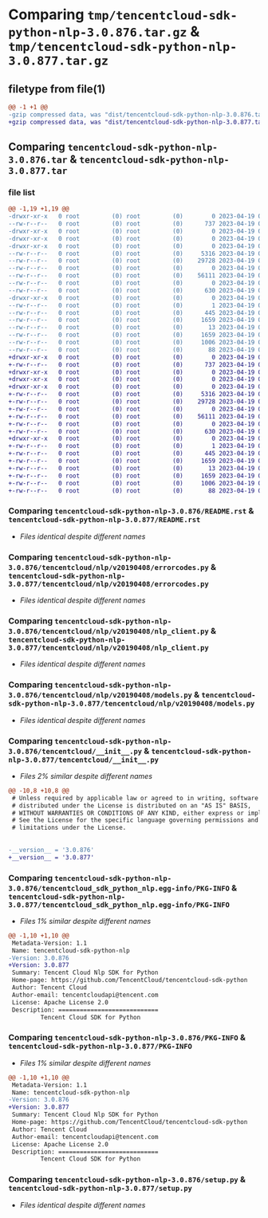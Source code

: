 # Comparing `tmp/tencentcloud-sdk-python-nlp-3.0.876.tar.gz` & `tmp/tencentcloud-sdk-python-nlp-3.0.877.tar.gz`

## filetype from file(1)

```diff
@@ -1 +1 @@
-gzip compressed data, was "dist/tencentcloud-sdk-python-nlp-3.0.876.tar", last modified: Wed Apr 19 00:33:48 2023, max compression
+gzip compressed data, was "dist/tencentcloud-sdk-python-nlp-3.0.877.tar", last modified: Wed Apr 19 09:25:10 2023, max compression
```

## Comparing `tencentcloud-sdk-python-nlp-3.0.876.tar` & `tencentcloud-sdk-python-nlp-3.0.877.tar`

### file list

```diff
@@ -1,19 +1,19 @@
-drwxr-xr-x   0 root         (0) root         (0)        0 2023-04-19 00:33:48.000000 tencentcloud-sdk-python-nlp-3.0.876/
--rw-r--r--   0 root         (0) root         (0)      737 2023-04-19 00:33:48.000000 tencentcloud-sdk-python-nlp-3.0.876/README.rst
-drwxr-xr-x   0 root         (0) root         (0)        0 2023-04-19 00:33:48.000000 tencentcloud-sdk-python-nlp-3.0.876/tencentcloud/
-drwxr-xr-x   0 root         (0) root         (0)        0 2023-04-19 00:33:48.000000 tencentcloud-sdk-python-nlp-3.0.876/tencentcloud/nlp/
-drwxr-xr-x   0 root         (0) root         (0)        0 2023-04-19 00:33:48.000000 tencentcloud-sdk-python-nlp-3.0.876/tencentcloud/nlp/v20190408/
--rw-r--r--   0 root         (0) root         (0)     5316 2023-04-19 00:33:48.000000 tencentcloud-sdk-python-nlp-3.0.876/tencentcloud/nlp/v20190408/errorcodes.py
--rw-r--r--   0 root         (0) root         (0)    29728 2023-04-19 00:33:48.000000 tencentcloud-sdk-python-nlp-3.0.876/tencentcloud/nlp/v20190408/nlp_client.py
--rw-r--r--   0 root         (0) root         (0)        0 2023-04-19 00:33:48.000000 tencentcloud-sdk-python-nlp-3.0.876/tencentcloud/nlp/v20190408/__init__.py
--rw-r--r--   0 root         (0) root         (0)    56111 2023-04-19 00:33:48.000000 tencentcloud-sdk-python-nlp-3.0.876/tencentcloud/nlp/v20190408/models.py
--rw-r--r--   0 root         (0) root         (0)        0 2023-04-19 00:33:48.000000 tencentcloud-sdk-python-nlp-3.0.876/tencentcloud/nlp/__init__.py
--rw-r--r--   0 root         (0) root         (0)      630 2023-04-19 00:33:48.000000 tencentcloud-sdk-python-nlp-3.0.876/tencentcloud/__init__.py
-drwxr-xr-x   0 root         (0) root         (0)        0 2023-04-19 00:33:48.000000 tencentcloud-sdk-python-nlp-3.0.876/tencentcloud_sdk_python_nlp.egg-info/
--rw-r--r--   0 root         (0) root         (0)        1 2023-04-19 00:33:48.000000 tencentcloud-sdk-python-nlp-3.0.876/tencentcloud_sdk_python_nlp.egg-info/dependency_links.txt
--rw-r--r--   0 root         (0) root         (0)      445 2023-04-19 00:33:48.000000 tencentcloud-sdk-python-nlp-3.0.876/tencentcloud_sdk_python_nlp.egg-info/SOURCES.txt
--rw-r--r--   0 root         (0) root         (0)     1659 2023-04-19 00:33:48.000000 tencentcloud-sdk-python-nlp-3.0.876/tencentcloud_sdk_python_nlp.egg-info/PKG-INFO
--rw-r--r--   0 root         (0) root         (0)       13 2023-04-19 00:33:48.000000 tencentcloud-sdk-python-nlp-3.0.876/tencentcloud_sdk_python_nlp.egg-info/top_level.txt
--rw-r--r--   0 root         (0) root         (0)     1659 2023-04-19 00:33:48.000000 tencentcloud-sdk-python-nlp-3.0.876/PKG-INFO
--rw-r--r--   0 root         (0) root         (0)     1006 2023-04-19 00:33:48.000000 tencentcloud-sdk-python-nlp-3.0.876/setup.py
--rw-r--r--   0 root         (0) root         (0)       88 2023-04-19 00:33:48.000000 tencentcloud-sdk-python-nlp-3.0.876/setup.cfg
+drwxr-xr-x   0 root         (0) root         (0)        0 2023-04-19 09:25:10.000000 tencentcloud-sdk-python-nlp-3.0.877/
+-rw-r--r--   0 root         (0) root         (0)      737 2023-04-19 09:25:10.000000 tencentcloud-sdk-python-nlp-3.0.877/README.rst
+drwxr-xr-x   0 root         (0) root         (0)        0 2023-04-19 09:25:10.000000 tencentcloud-sdk-python-nlp-3.0.877/tencentcloud/
+drwxr-xr-x   0 root         (0) root         (0)        0 2023-04-19 09:25:10.000000 tencentcloud-sdk-python-nlp-3.0.877/tencentcloud/nlp/
+drwxr-xr-x   0 root         (0) root         (0)        0 2023-04-19 09:25:10.000000 tencentcloud-sdk-python-nlp-3.0.877/tencentcloud/nlp/v20190408/
+-rw-r--r--   0 root         (0) root         (0)     5316 2023-04-19 09:25:10.000000 tencentcloud-sdk-python-nlp-3.0.877/tencentcloud/nlp/v20190408/errorcodes.py
+-rw-r--r--   0 root         (0) root         (0)    29728 2023-04-19 09:25:10.000000 tencentcloud-sdk-python-nlp-3.0.877/tencentcloud/nlp/v20190408/nlp_client.py
+-rw-r--r--   0 root         (0) root         (0)        0 2023-04-19 09:25:10.000000 tencentcloud-sdk-python-nlp-3.0.877/tencentcloud/nlp/v20190408/__init__.py
+-rw-r--r--   0 root         (0) root         (0)    56111 2023-04-19 09:25:10.000000 tencentcloud-sdk-python-nlp-3.0.877/tencentcloud/nlp/v20190408/models.py
+-rw-r--r--   0 root         (0) root         (0)        0 2023-04-19 09:25:10.000000 tencentcloud-sdk-python-nlp-3.0.877/tencentcloud/nlp/__init__.py
+-rw-r--r--   0 root         (0) root         (0)      630 2023-04-19 09:25:10.000000 tencentcloud-sdk-python-nlp-3.0.877/tencentcloud/__init__.py
+drwxr-xr-x   0 root         (0) root         (0)        0 2023-04-19 09:25:10.000000 tencentcloud-sdk-python-nlp-3.0.877/tencentcloud_sdk_python_nlp.egg-info/
+-rw-r--r--   0 root         (0) root         (0)        1 2023-04-19 09:25:10.000000 tencentcloud-sdk-python-nlp-3.0.877/tencentcloud_sdk_python_nlp.egg-info/dependency_links.txt
+-rw-r--r--   0 root         (0) root         (0)      445 2023-04-19 09:25:10.000000 tencentcloud-sdk-python-nlp-3.0.877/tencentcloud_sdk_python_nlp.egg-info/SOURCES.txt
+-rw-r--r--   0 root         (0) root         (0)     1659 2023-04-19 09:25:10.000000 tencentcloud-sdk-python-nlp-3.0.877/tencentcloud_sdk_python_nlp.egg-info/PKG-INFO
+-rw-r--r--   0 root         (0) root         (0)       13 2023-04-19 09:25:10.000000 tencentcloud-sdk-python-nlp-3.0.877/tencentcloud_sdk_python_nlp.egg-info/top_level.txt
+-rw-r--r--   0 root         (0) root         (0)     1659 2023-04-19 09:25:10.000000 tencentcloud-sdk-python-nlp-3.0.877/PKG-INFO
+-rw-r--r--   0 root         (0) root         (0)     1006 2023-04-19 09:25:10.000000 tencentcloud-sdk-python-nlp-3.0.877/setup.py
+-rw-r--r--   0 root         (0) root         (0)       88 2023-04-19 09:25:10.000000 tencentcloud-sdk-python-nlp-3.0.877/setup.cfg
```

### Comparing `tencentcloud-sdk-python-nlp-3.0.876/README.rst` & `tencentcloud-sdk-python-nlp-3.0.877/README.rst`

 * *Files identical despite different names*

### Comparing `tencentcloud-sdk-python-nlp-3.0.876/tencentcloud/nlp/v20190408/errorcodes.py` & `tencentcloud-sdk-python-nlp-3.0.877/tencentcloud/nlp/v20190408/errorcodes.py`

 * *Files identical despite different names*

### Comparing `tencentcloud-sdk-python-nlp-3.0.876/tencentcloud/nlp/v20190408/nlp_client.py` & `tencentcloud-sdk-python-nlp-3.0.877/tencentcloud/nlp/v20190408/nlp_client.py`

 * *Files identical despite different names*

### Comparing `tencentcloud-sdk-python-nlp-3.0.876/tencentcloud/nlp/v20190408/models.py` & `tencentcloud-sdk-python-nlp-3.0.877/tencentcloud/nlp/v20190408/models.py`

 * *Files identical despite different names*

### Comparing `tencentcloud-sdk-python-nlp-3.0.876/tencentcloud/__init__.py` & `tencentcloud-sdk-python-nlp-3.0.877/tencentcloud/__init__.py`

 * *Files 2% similar despite different names*

```diff
@@ -10,8 +10,8 @@
 # Unless required by applicable law or agreed to in writing, software
 # distributed under the License is distributed on an "AS IS" BASIS,
 # WITHOUT WARRANTIES OR CONDITIONS OF ANY KIND, either express or implied.
 # See the License for the specific language governing permissions and
 # limitations under the License.
 
 
-__version__ = '3.0.876'
+__version__ = '3.0.877'
```

### Comparing `tencentcloud-sdk-python-nlp-3.0.876/tencentcloud_sdk_python_nlp.egg-info/PKG-INFO` & `tencentcloud-sdk-python-nlp-3.0.877/tencentcloud_sdk_python_nlp.egg-info/PKG-INFO`

 * *Files 1% similar despite different names*

```diff
@@ -1,10 +1,10 @@
 Metadata-Version: 1.1
 Name: tencentcloud-sdk-python-nlp
-Version: 3.0.876
+Version: 3.0.877
 Summary: Tencent Cloud Nlp SDK for Python
 Home-page: https://github.com/TencentCloud/tencentcloud-sdk-python
 Author: Tencent Cloud
 Author-email: tencentcloudapi@tencent.com
 License: Apache License 2.0
 Description: ============================
         Tencent Cloud SDK for Python
```

### Comparing `tencentcloud-sdk-python-nlp-3.0.876/PKG-INFO` & `tencentcloud-sdk-python-nlp-3.0.877/PKG-INFO`

 * *Files 1% similar despite different names*

```diff
@@ -1,10 +1,10 @@
 Metadata-Version: 1.1
 Name: tencentcloud-sdk-python-nlp
-Version: 3.0.876
+Version: 3.0.877
 Summary: Tencent Cloud Nlp SDK for Python
 Home-page: https://github.com/TencentCloud/tencentcloud-sdk-python
 Author: Tencent Cloud
 Author-email: tencentcloudapi@tencent.com
 License: Apache License 2.0
 Description: ============================
         Tencent Cloud SDK for Python
```

### Comparing `tencentcloud-sdk-python-nlp-3.0.876/setup.py` & `tencentcloud-sdk-python-nlp-3.0.877/setup.py`

 * *Files identical despite different names*

